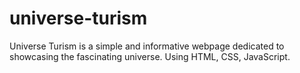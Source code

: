 # universe-turism
Universe Turism is a simple and informative webpage dedicated to showcasing the fascinating universe. Using HTML, CSS, JavaScript.
